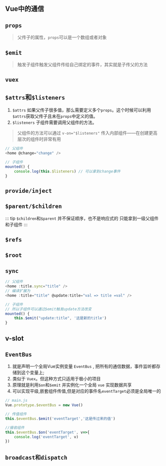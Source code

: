 ## Vue中的通信
## `props`
> 父传子的属性，`props`可以是一个数组或者对象

## `$emit`
> 触发子组件触发父组件传给自己绑定的事件，其实就是子传父的方法

## `vuex`

## `$attrs`和`$listeners`
1. `$attrs`
如果父传子很多值，那么需要定义多个`props`。这个时候可以利用`$attrs`获取父传子且未在`props`中定义的值。
2. `$listeners`
子组件需要调用父组件的方法。
> 父组件的方法可以通过 `v-on="$listeners"` 传入内部组件——在创建更高层次的组件时非常有用

```js
// 父组件
<home @change="change" />

// 子组件
mounted() {
    console.log(this.$listeners) // 可以拿到change事件
}
```

## `provide/inject`

## `$parent/$children`
::: tip
`$children`和`$parent` 并不保证顺序，也不是响应式的
只能拿到一级父组件和子组件
:::

## `$refs`
## `$root`
## `sync`
```js
// 父组件
<home :title.sync="title" />
// 编译扩展为
<home :title="title" @update:title="val => title =val" />

// 子组件
// 所以子组件可以通过$emit触发update方法改变
mounted() {
    this.$emit("update:title", '这是新的title')
}
```

## v-slot
## `EventBus`
1. 就是声明一个全局Vue实例变量 `EventBus` , 把所有的通信数据，事件监听都存储到这个变量上;
2. 类似于 `Vuex`。但这种方式只适用于极小的项目
3. 原理就是利用`$on`和`$emit` 并实例化一个全局 `vue` 实现数据共享
4. 可以实现平级,嵌套组件传值,但是对应的事件名`eventTarget`必须是全局唯一的
```js
// main.js
Vue.prototype.$eventBus = new Vue()

// 传值组件
this.$eventBus.$emit('eventTarget','这是传过来的值')

//接收组件
this.$eventBus.$on('eventTarget', v=>{
    console.log('eventTarget', v) 
})
```
## `broadcast和dispatch`

